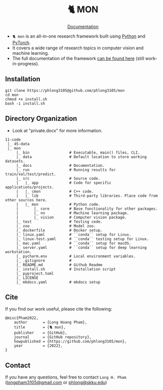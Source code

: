 <div align="center">
	<h1 align="center">🐈 MON</h1>
</div>

<div align = center>
	<a align="center" href="http://phlong.net/mon/">Documentation</a>
	<br>
	<p></p>
</div>

- `🐈 mon` is an all-in-one research framework built using [Python](https://www.python.org/) and [PyTorch](https://pytorch.org/). 
- It covers a wide range of research topics in computer vision and machine learning.
- The full documentation of the framework [can be found here](http://phlong.net/mon/) (still work-in-progress).

## Installation

```shell
git clone https://phlong3105@github.com/phlong3105/mon
cd mon
chmod +x install.sh
bash -i install.sh
```

## Directory Organization

- Look at "private.docx" for more information.

```text
11-code
 |_ 45-data
 |_ mon
     |_ bin                  # Executable, main() files, CLI.
     |_ data                 # Default location to store working datasets.
     |_ docs                 # Documentation.
     |_ run                  # Running results for train/val/test/predict.
     |_ src                  # Source code.
     |   |_ app              # Code for specific applications/projects.
     |   |_ cmon             # C++ code.
     |   |_ lib              # Third-party libraries. Place code from other sources here.
     |   |_ mon              # Python code.
     |       |_ core         # Base functionality for other packages.
     |       |_ nn           # Machine learning package.
     |       |_ vision       # Computer vision package.
     |_ test                 # Testing code.
     |_ zoo                  # Model zoo.
     |_ dockerfile           # Docker setup.
     |_ linux.yaml           # ``conda`` setup for Linux.
     |_ linux-test.yaml      # ``conda`` testing setup for Linux.
     |_ mac.yaml             # ``conda`` setup for macOS.
     |_ server.yaml          # ``conda`` setup for deep learning workstation.
     |_ pycharm.env          # Local environment variables.
     |_ .gitignore           # 
     |_ README.md            # Github Readme
     |_ install.sh           # Installation script
     |_ pyproject.toml  
     |_ LICENSE  
     |_ mkdocs.yaml          # mkdocs setup
```

## Cite
If you find our work useful, please cite the following:
```text
@misc{Pham2022,  
    author       = {Long Hoang Pham},  
    title        = {🐈 mon},  
    publisher    = {GitHub},
    journal      = {GitHub repository},
    howpublished = {https://github.com/phlong3105/mon},
    year         = {2022},
}
```

## Contact
If you have any questions, feel free to contact `Long H. Pham` 
([longpham3105@gmail.com](longpham3105@gmail.com) or [phlong@skku.edu](phlong@skku.edu))
